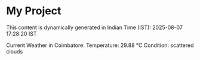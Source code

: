 # My Project

This content is dynamically generated in Indian Time (IST): 2025-08-07 17:28:20 IST


Current Weather in Coimbatore:
Temperature: 29.88 °C
Condition: scattered clouds
